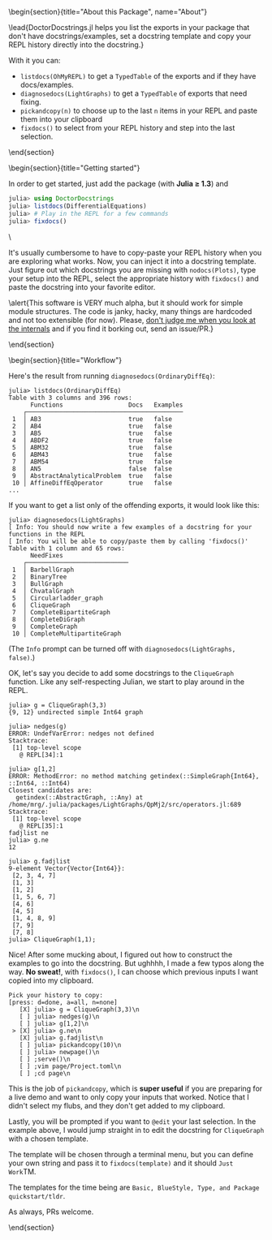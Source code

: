 <!-- =============================
     DoctorDocstrings.jl
    ============================== -->

\begin{section}{title="About this Package", name="About"}

\lead{DoctorDocstrings.jl helps you list the exports in your package that don't have docstrings/examples, set a docstring template and copy your REPL history directly into the docstring.}

With it you can:

* `listdocs(OhMyREPL)` to get a `TypedTable` of the exports and if they have docs/examples.
* `diagnosedocs(LightGraphs)` to get a `TypedTable` of exports that need fixing.
* `pickandcopy(n)` to choose up to the last `n` items in your REPL and paste them into your clipboard
* `fixdocs()` to select from your REPL history and step into the last selection.

\end{section}


<!-- ==============================
     GETTING STARTED
     ============================== -->
\begin{section}{title="Getting started"}


In order to get started, just add the package (with **Julia ≥ 1.3**) and

```julia
julia> using DoctorDocstrings
julia> listdocs(DifferentialEquations)
julia> # Play in the REPL for a few commands
julia> fixdocs() 
```

\\



It's usually cumbersome to have to copy-paste your REPL history when you are exploring what works. Now, you can inject it into a docstring template. Just figure out which docstrings you are missing with `nodocs(Plots)`, type your setup into the REPL, select the appropriate history with `fixdocs()` and paste the docstring into your favorite editor.

\alert{This software is VERY much alpha, but it should work for simple module structures. The code is janky, hacky, many things are hardcoded and not too extensible (for now). Please, [don't judge me when you look at the internals](https://artsandculture.google.com/experiment/blob-opera/AAHWrq360NcGbw?cp=e30.) and if you find it borking out, send an issue/PR.}

\end{section}

<!-- ==============================
     Workflow 
     ============================== -->
\begin{section}{title="Workflow"}


Here's the result from running `diagnosedocs(OrdinaryDiffEq)`:

```julia-repl
julia> listdocs(OrdinaryDiffEq)
Table with 3 columns and 396 rows:
      Functions                  Docs   Examples
    ┌───────────────────────────────────────────
 1  │ AB3                        true   false
 2  │ AB4                        true   false
 3  │ AB5                        true   false
 4  │ ABDF2                      true   false
 5  │ ABM32                      true   false
 6  │ ABM43                      true   false
 7  │ ABM54                      true   false
 8  │ AN5                        false  false
 9  │ AbstractAnalyticalProblem  true   false
 10 │ AffineDiffEqOperator       true   false
...
```

If you want to get a list only of the offending exports, it would look like this:
```julia-repl
julia> diagnosedocs(LightGraphs)
[ Info: You should now write a few examples of a docstring for your functions in the REPL
[ Info: You will be able to copy/paste them by calling 'fixdocs()'
Table with 1 column and 65 rows:
      NeedFixes
    ┌────────────────────────────
 1  │ BarbellGraph
 2  │ BinaryTree
 3  │ BullGraph
 4  │ ChvatalGraph
 5  │ Circularladder_graph
 6  │ CliqueGraph
 7  │ CompleteBipartiteGraph
 8  │ CompleteDiGraph
 9  │ CompleteGraph
 10 │ CompleteMultipartiteGraph
```

(The `Info` prompt can be turned off with `diagnosedocs(LightGraphs, false)`.)

OK, let's say you decide to add some docstrings to the `CliqueGraph` function. Like any self-respecting Julian, we start to play around in the REPL.
```julia-repl
julia> g = CliqueGraph(3,3)
{9, 12} undirected simple Int64 graph

julia> nedges(g)
ERROR: UndefVarError: nedges not defined
Stacktrace:
 [1] top-level scope
   @ REPL[34]:1

julia> g[1,2]
ERROR: MethodError: no method matching getindex(::SimpleGraph{Int64}, ::Int64, ::Int64)
Closest candidates are:
  getindex(::AbstractGraph, ::Any) at /home/mrg/.julia/packages/LightGraphs/QpMj2/src/operators.jl:689
Stacktrace:
 [1] top-level scope
   @ REPL[35]:1
fadjlist ne
julia> g.ne
12

julia> g.fadjlist
9-element Vector{Vector{Int64}}:
 [2, 3, 4, 7]
 [1, 3]
 [1, 2]
 [1, 5, 6, 7]
 [4, 6]
 [4, 5]
 [1, 4, 8, 9]
 [7, 9]
 [7, 8]
julia> CliqueGraph(1,1);
```

Nice! After some mucking about, I figured out how to construct the examples to go into the docstring. But ughhhh, I made a few typos along the way. **No sweat!**, with `fixdocs()`, I can choose which previous inputs I want copied into my clipboard.

```julia-repl
Pick your history to copy:
[press: d=done, a=all, n=none]
   [X] julia> g = CliqueGraph(3,3)\n
   [ ] julia> nedges(g)\n
   [ ] julia> g[1,2]\n
 > [X] julia> g.ne\n
   [X] julia> g.fadjlist\n
   [ ] julia> pickandcopy(10)\n
   [ ] julia> newpage()\n
   [ ] ;serve()\n
   [ ] ;vim page/Project.toml\n
   [ ] ;cd page\n
```

This is the job of `pickandcopy`, which is **super useful** if you are preparing for a live demo and want to only copy your inputs that worked. Notice that I didn't select my flubs, and they don't get added to my clipboard.

Lastly, you will be prompted if you want to `@edit` your last selection. In the example above, I would jump straight in to edit the docstring for `CliqueGraph` with a chosen template.

The template will be chosen through a terminal menu, but you can define your own string and pass it to `fixdocs(template)` and it should `Just Work`TM.

The templates for the time being are `Basic, BlueStyle, Type, and Package quickstart/tldr`.

As always, PRs welcome.

\end{section}

